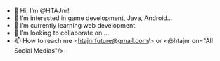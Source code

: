 - 👋 Hi, I’m @HTAJnr!
- 👀 I’m interested in game development, Java, Android...
- 🌱 I’m currently learning web development.
- 💞️ I’m looking to collaborate on ...
- 📫 How to reach me <htajnrfuture@gmail.com/> or <@htajnr on="All Social Medias"/>

<!---
HTAJnr/HTAJnr is a ✨ special ✨ repository because its `README.md` (this file) appears on your GitHub profile.
You can click the Preview link to take a look at your changes.
--->
